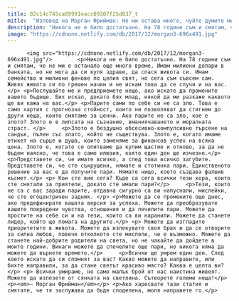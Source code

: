 ```yaml
---
title: 02c14c745ca89991eacc09307f25d037_t
mitle:  "Изповед на Морган Фрийман: Не ми остава много, чуйте думите ми, преди да е станало късно..."
description: "Никога не е било достатъчно. На 78 години съм и смятам, че не ми е останало още много време. Имам милиони долари в банката, но не мога да си купя здраве, да спася живота си. Имам семейство и милиони фенове по целия свят, но сега съм съвсем сам. Живях живота си по грешен начин и …"
image: "https://cdnone.netlify.com/db/2017/12/morgan3-696x491.jpg"
---
```


          <img src="https://cdnone.netlify.com/db/2017/12/morgan3-696x491.jpg"/>        <p>Никога не е било достатъчно. На 78 години съм и смятам, че не ми е останало още много време. Имам милиони долари в банката, но не мога да си купя здраве, да спася живота си. Имам семейство и милиони фенове по целия свят, но сега съм съвсем сам. Живях живота си по грешен начин и не искам това да се случи и на вас.</p> <p>Послушайте ме и предприемете нещо, ако искате да промените вашето бъдеще. Бих искал, докато бях млад, някой да ми разкаже каквото ще ви кажа на вас.</p> <p>Парите сами по себе си не са зло. Това е само хартия с прогнозна стойност, които ни позволяват да стигнем до други неща, които смятаме за ценни. Ако парите не са зло, кое е злото? Злото е в липсата на съзнание, вманиячаването и моралната страст. </p>     <p>Злото е бездушно обсесивно-компулсивно търсене на сандък, пълен със злато, който не съществува. Злото е, когато имаме етикет на сърце и душа, които заменяме за финансов успех на всяка цена. Злото е, когато се опитваме да купим щастие и отново, за да не бъдем наясно, че това е само илюзия, която един ден ще изчезне.</p> <p>Представете си, че имате всичко, а след това всичко загубите. Представете си, че сте съкрушени, нямате и стотинка пари. Единственото решение за вас е да получите пари. Нямате нищо, което създава фалшив късмет.</p> <p> Кои сте вие сега? Къде са сега всички тези хора, които сте смятали за приятели, докато сте имали пари?</p>     <p>Тези, които не са с вас заради парите, отдавна сигурно са ви напуснали, мислейки, че сте егоцентричен задник. </p> <p>Можете да се промените още днес, ако предефинирате вашата версия за успеха. Можете да преобразувате вашите повредени чувства, отношения и да печелите пари. Можете да простите на себе си и на тези, които са ви наранили. Можете да станете лидер, който ще помага на другите.</p> <p> Можете да изгладите приоритетите в живота. Можете да излекувате своя брак и да се отворите за силна любов, повече отколкото сте мислели, че е възможно. Можете да станете най-добрите родители на света, но не чакайте да дойдете в моите години. Винаги можете да спечелите още пари, но никога няма да можете да върнете времето.</p>     <p>Всички ще умрем един ден. След което искате да си спомнят за вас? Какво можете да направите, или бихте направили, за да стане светът красиво място? Каква е целта ви?</p> <p> Всички умираме, но само малък брой от нас наистина живеят. Можете да излезете от сянката на светлина. Сътворете големи неща!</p> <p><em>– Морган Фрийман</em></p> <p>Ако харесвате тази статия и смятате, че тя заслужава да бъде споделена, моля направете го.</p>        